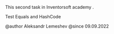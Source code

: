  This second task in Inventorsoft academy . 
 
 Test Equals and HashCode 

  @author Aleksandr Lemeshev
  @since 09.09.2022
